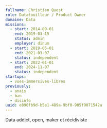 ```yaml
---
fullname: Christian Quest
role: Datatouilleur / Product Owner
domaine: Data
missions:
  - start: 2014-09-01
    end: 2019-03-15
    status: admin
    employer: dinum
  - start: 2019-05-01
    end: 2021-03-07
    status: independent
  - start: 2022-01-01
    end: 2024-11-07
    status: independent
startups:
  - vues-immersives-libres
previously:
  - anais
  - ban
  - disinfo
uuid: e890fb9d-b5e1-489a-9bf0-985f9071542a
---
```

Data addict, open, maker et récidiviste